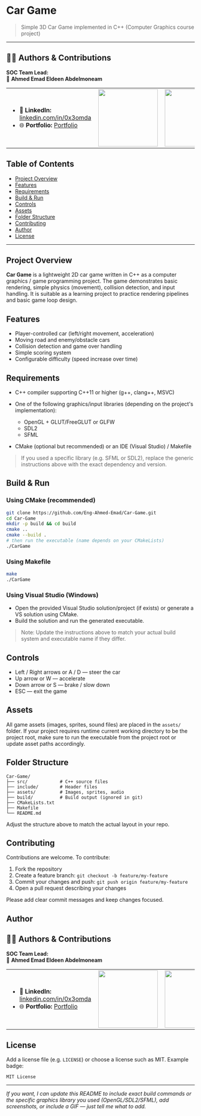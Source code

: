 # Car Game

> Simple 3D Car Game implemented in C++ (Computer Graphics course project)

---
## 👨‍💻 Authors & Contributions

**SOC Team Lead:**  
👤 **Ahmed Emad Eldeen Abdelmoneam**

<table>
  <tr>
    <td>
      <ul>
        <li>🔗 <b>LinkedIn:</b> <a href="https://www.linkedin.com/in/0x3omda/">linkedin.com/in/0x3omda</a></li>
        <li>🌐 <b>Portfolio:</b> <a href="https://eng-ahmed-emad.github.io/AhmedEmad-Dev/">Portfolio</a></li>
      </ul>
    </td>
    <td><img align="right" height="153" width="159" src="gif/anime-frieren.gif" /></td>
    <td><img align="right" height="153" width="159" src="gif/giphy.gif" /></td>
  </tr>
</table>

## Table of Contents

* [Project Overview](#project-overview)
* [Features](#features)
* [Requirements](#requirements)
* [Build & Run](#build--run)
* [Controls](#controls)
* [Assets](#assets)
* [Folder Structure](#folder-structure)
* [Contributing](#contributing)
* [Author](#author)
* [License](#license)

---

## Project Overview

**Car Game** is a lightweight 2D car game written in C++ as a computer graphics / game programming project. The game demonstrates basic rendering, simple physics (movement), collision detection, and input handling. It is suitable as a learning project to practice rendering pipelines and basic game loop design.

## Features

* Player-controlled car (left/right movement, acceleration)
* Moving road and enemy/obstacle cars
* Collision detection and game over handling
* Simple scoring system
* Configurable difficulty (speed increase over time)

## Requirements

* C++ compiler supporting C++11 or higher (g++, clang++, MSVC)
* One of the following graphics/input libraries (depending on the project's implementation):

  * OpenGL + GLUT/FreeGLUT or GLFW
  * SDL2
  * SFML
* CMake (optional but recommended) or an IDE (Visual Studio) / Makefile

> If you used a specific library (e.g. SFML or SDL2), replace the generic instructions above with the exact dependency and version.

## Build & Run

### Using CMake (recommended)

```bash
git clone https://github.com/Eng-Ahmed-Emad/Car-Game.git
cd Car-Game
mkdir -p build && cd build
cmake ..
cmake --build .
# then run the executable (name depends on your CMakeLists)
./CarGame
```

### Using Makefile

```bash
make
./CarGame
```

### Using Visual Studio (Windows)

* Open the provided Visual Studio solution/project (if exists) or generate a VS solution using CMake.
* Build the solution and run the generated executable.

> Note: Update the instructions above to match your actual build system and executable name if they differ.

## Controls

* Left / Right arrows or A / D — steer the car
* Up arrow or W — accelerate
* Down arrow or S — brake / slow down
* ESC — exit the game

## Assets

All game assets (images, sprites, sound files) are placed in the `assets/` folder. If your project requires runtime current working directory to be the project root, make sure to run the executable from the project root or update asset paths accordingly.

## Folder Structure

```
Car-Game/
├── src/            # C++ source files
├── include/        # Header files
├── assets/         # Images, sprites, audio
├── build/          # Build output (ignored in git)
├── CMakeLists.txt
├── Makefile
└── README.md
```

Adjust the structure above to match the actual layout in your repo.

## Contributing

Contributions are welcome. To contribute:

1. Fork the repository
2. Create a feature branch: `git checkout -b feature/my-feature`
3. Commit your changes and push: `git push origin feature/my-feature`
4. Open a pull request describing your changes

Please add clear commit messages and keep changes focused.

## Author

## 👨‍💻 Authors & Contributions

**SOC Team Lead:**  
👤 **Ahmed Emad Eldeen Abdelmoneam**

<table>
  <tr>
    <td>
      <ul>
        <li>🔗 <b>LinkedIn:</b> <a href="https://www.linkedin.com/in/0x3omda/">linkedin.com/in/0x3omda</a></li>
        <li>🌐 <b>Portfolio:</b> <a href="https://eng-ahmed-emad.github.io/AhmedEmad-Dev/">Portfolio</a></li>
      </ul>
    </td>
    <td><img align="right" height="153" width="159" src="gif/anime-frieren.gif" /></td>
    <td><img align="right" height="153" width="159" src="gif/giphy.gif" /></td>
  </tr>
</table>

## License

Add a license file (e.g. `LICENSE`) or choose a license such as MIT. Example badge:

`MIT License`

---

*If you want, I can update this README to include exact build commands or the specific graphics library you used (OpenGL/SDL2/SFML), add screenshots, or include a GIF — just tell me what to add.*
